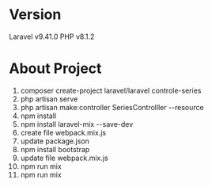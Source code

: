 # Version
Laravel v9.41.0
PHP v8.1.2

# About Project
1. composer create-project laravel/laravel controle-series
2. php artisan serve
3. php artisan make:controller SeriesControlller --resource
4. npm install
5. npm install laravel-mix --save-dev
6. create file webpack.mix.js
7. update package.json
8. npm install bootstrap
9. update file webpack.mix.js
10. npm run mix
11. npm run mix 




 
